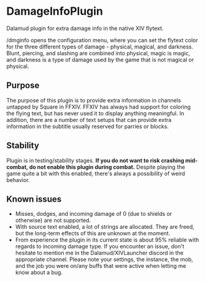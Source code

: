 
# DamageInfoPlugin
 Dalamud plugin for extra damage info in the native XIV flytext.

/dmginfo opens the configuration menu, where you can set the flytext color for the three different types of damage - physical, magical, and darkness. Blunt, piercing, and slashing are combined into physical, magic is magic, and darkness is a type of damage used by the game that is not magical or physical.

## Purpose
The purpose of this plugin is to provide extra information in channels untapped by Square in FFXIV. FFXIV has always had support for coloring the flying text, but has never used it to display anything meaningful. In addition, there are a number of text setups that can provide extra information in the subtitle usually reserved for parries or blocks.

## Stability
Plugin is in testing/stability stages. **If you do not want to risk crashing mid-combat, do not enable this plugin during combat.** Despite playing the game quite a bit with this enabled, there's always a possibility of weird behavior.

## Known issues
- Misses, dodges, and incoming damage of 0 (due to shields or otherwise) are not supported.
- With source text enabled, a lot of strings are allocated. They are freed, but the long-term effects of this are unknown at the moment.
- From experience the plugin in its current state is about 95% reliable with regards to incoming damage type.
If you encounter an issue, don't hesitate to mention me in the Dalamud/XIVLauncher discord in the appropriate channel. Please note your settings, the instance, the mob, and the job you were on/any buffs that were active when letting me know about a bug.